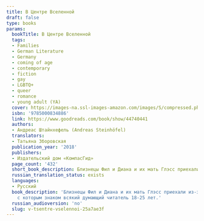 ```yaml
---
title: В Центре Вселенной
draft: false
type: books
params:
  bookTitle: В Центре Вселенной
  tags:
  - Families
  - German Literature
  - Germany
  - coming of age
  - contemporary
  - fiction
  - gay
  - LGBTQ+
  - queer
  - romance
  - young adult (YA)
  cover: https://images-na.ssl-images-amazon.com/images/S/compressed.photo.goodreads.com/books/1554146186i/44740441.jpg
  isbn: '9785000834886'
  link: https://www.goodreads.com/book/show/44740441
  authors:
  - Андреас Штайнхефель (Andreas Steinhöfel)
  translators:
  - Татьяна Зборовская
  publication_year: '2018'
  publishers:
  - Издательский дом «КомпасГид»
  page_count: '432'
  short_book_description: Близнецы Фил и Диана и их мать Глэсс приехали из-за океана и поселились в доставшееся им по наследству поместье Визибл. Они - предмет обсуждения и осуждения всей округи...
  russian_translation_status: exists
  languages:
  - Русский
  book_description: 'Близнецы Фил и Диана и их мать Глэсс приехали из-за океана и поселились в доставшееся им по наследству поместье Визибл. Они - предмет обсуждения и осуждения всей округи. Причин - море: сейчас Глэсс всего тридцать четыре, а её детям - по семнадцать; Фил долгое время дружил со странным мальчишкой со взглядом серийного убийцы; Диана однажды ранила в руку местного хулигана по кличке Обломок, да ещё как - стрелой, выпущенной из лука! <br /><br />Но постепенно Фил понимает: у каждого жителя этого маленького городка - свои секреты, свои проблемы, свои причины стать изгоем. День за днём покровы тайн снимаются, и юноша видит окружающую действительность всё более сложной, неоднозначной. Быть может, принятие этой неоднозначности и есть взросление? Или взросление - в том, чтобы разобраться, где же находится центр твоей Вселенной?<br /><br />Роман Андреаса Штайнхёфеля "В центре Вселенной", опубликованный в Германии в 1998 году, стал на родине писателя классикой young adult - текстом,
    с которым знаком всякий думающий читатель 18-25 лет.'
  russian_audioversion: 'no'
  slug: v-tsentre-vselennoi-25a7ae3f
---
```

